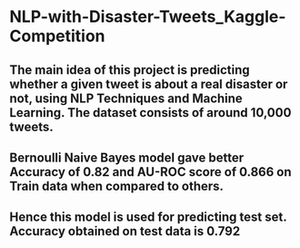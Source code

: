 # NLP-with-Disaster-Tweets_Kaggle-Competition
## The main idea of this project is predicting whether a given tweet is about a real disaster or not, using NLP Techniques and Machine Learning. The dataset consists of around 10,000 tweets.
## Bernoulli Naive Bayes model gave better Accuracy of 0.82 and AU-ROC score of 0.866 on Train data when compared to others.
## Hence this model is used for predicting test set. Accuracy obtained on test data is 0.792
